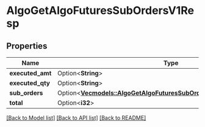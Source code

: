 # AlgoGetAlgoFuturesSubOrdersV1Resp

## Properties

Name | Type | Description | Notes
------------ | ------------- | ------------- | -------------
**executed_amt** | Option<**String**> |  | [optional]
**executed_qty** | Option<**String**> |  | [optional]
**sub_orders** | Option<[**Vec<models::AlgoGetAlgoFuturesSubOrdersV1RespSubOrdersInner>**](AlgoGetAlgoFuturesSubOrdersV1Resp_subOrders_inner.md)> |  | [optional]
**total** | Option<**i32**> |  | [optional]

[[Back to Model list]](../README.md#documentation-for-models) [[Back to API list]](../README.md#documentation-for-api-endpoints) [[Back to README]](../README.md)


